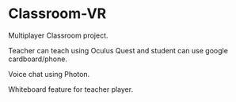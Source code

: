 # Classroom-VR
 Multiplayer Classroom project.
 
 Teacher can teach using Oculus Quest and student can use google cardboard/phone.
 
 Voice chat using Photon.
 
 Whiteboard feature for teacher player.
